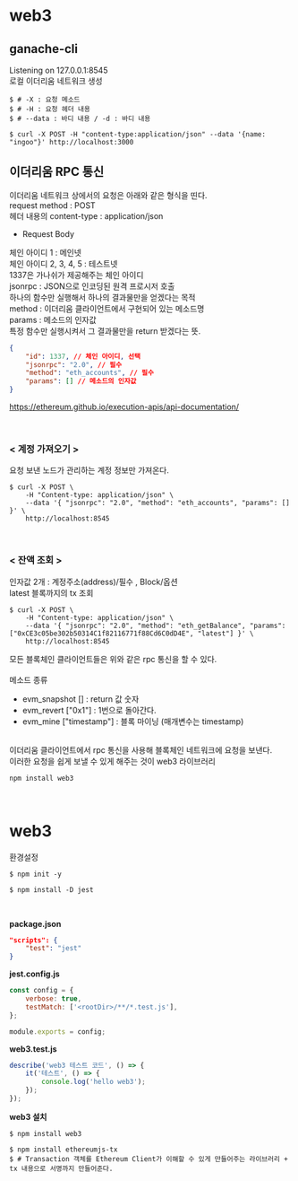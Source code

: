 # web3

## ganache-cli

Listening on 127.0.0.1:8545
<br>
로컬 이더리움 네트워크 생성
<br>

```shell
$ # -X : 요청 메소드
$ # -H : 요청 헤더 내용
$ # --data : 바디 내용 / -d : 바디 내용

$ curl -X POST -H "content-type:application/json" --data '{name: "ingoo"}' http://localhost:3000

```

## 이더리움 RPC 통신

이더리움 네트워크 상에서의 요청은 아래와 같은 형식을 띤다.
<br>
request method : POST
<br>
헤더 내용의 content-type : application/json
<br>

-   Request Body

체인 아이디 1 : 메인넷
<br>
체인 아이디 2, 3, 4, 5 : 테스트넷
<br>
1337은 가나쉬가 제공해주는 체인 아이디
<br>
jsonrpc : JSON으로 인코딩된 원격 프로시저 호출
<br>
하나의 함수만 실행해서 하나의 결과물만을 얻겠다는 목적
<br>
method : 이더리움 클라이언트에서 구현되어 있는 메소드명
<br>
params : 메소드의 인자값
<br>
특정 함수만 실행시켜서 그 결과물만을 return 받겠다는 뜻.

```json
{
    "id": 1337, // 체인 아이디, 선택
    "jsonrpc": "2.0", // 필수
    "method": "eth_accounts", // 필수
    "params": [] // 메소드의 인자값
}
```

https://ethereum.github.io/execution-apis/api-documentation/

<br>

### < 계정 가져오기 >

요청 보낸 노드가 관리하는 계정 정보만 가져온다.

```shell
$ curl -X POST \
    -H "Content-type: application/json" \
    --data '{ "jsonrpc": "2.0", "method": "eth_accounts", "params": [] }' \
    http://localhost:8545
```

<br>

### < 잔액 조회 >

인자값 2개 : 계정주소(address)/필수 , Block/옵션
<br>
latest 블록까지의 tx 조회
<br>

```shell
$ curl -X POST \
    -H "Content-type: application/json" \
    --data '{ "jsonrpc": "2.0", "method": "eth_getBalance", "params": ["0xCE3c05be302b50314C1f82116771f88Cd6C0dD4E", "latest"] }' \
    http://localhost:8545
```

모든 블록체인 클라이언트들은 위와 같은 rpc 통신을 할 수 있다.
<br>
<br>
메소드 종류

-   evm_snapshot [] : return 값 숫자
-   evm_revert ["0x1"] : 1번으로 돌아간다.
-   evm_mine ["timestamp"] : 블록 마이닝 (매개변수는 timestamp)

<br>
이더리움 클라이언트에서 rpc 통신을 사용해 블록체인 네트워크에 요청을 보낸다.
<br>
이러한 요청을 쉽게 보낼 수 있게 해주는 것이 web3 라이브러리

```shell
npm install web3
```

<br>

# web3

환경설정

```shell
$ npm init -y

$ npm install -D jest
```

<br>

**package.json**

```json
"scripts": {
    "test": "jest"
}
```

**jest.config.js**

```js
const config = {
    verbose: true,
    testMatch: ['<rootDir>/**/*.test.js'],
};

module.exports = config;
```

**web3.test.js**

```js
describe('web3 테스트 코드', () => {
    it('테스트', () => {
        console.log('hello web3');
    });
});
```

**web3 설치**

```shell
$ npm install web3
```

```shell
$ npm install ethereumjs-tx
$ # Transaction 객체를 Ethereum Client가 이해할 수 있게 만들어주는 라이브러리 + tx 내용으로 서명까지 만들어준다.
```
